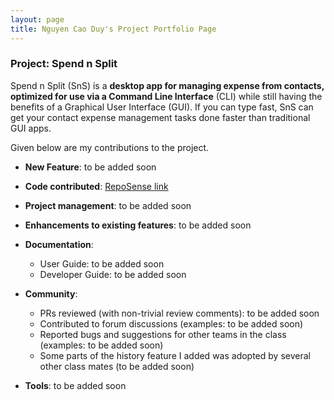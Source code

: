 ```yaml
---
layout: page
title: Nguyen Cao Duy's Project Portfolio Page
---
```


### Project: Spend n Split

Spend n Split (SnS) is a **desktop app for managing expense from contacts, optimized for use via a Command Line Interface** (CLI) while still having the benefits of a Graphical User Interface (GUI). If you can type fast, SnS can get your contact expense management tasks done faster than traditional GUI apps.

Given below are my contributions to the project.

* **New Feature**: to be added soon

* **Code contributed**: [RepoSense link](https://nus-cs2103-ay2324s1.github.io/tp-dashboard/?search=ncduy0303&breakdown=false&sort=groupTitle%20dsc&sortWithin=title&since=2023-09-22&timeframe=commit&mergegroup=&groupSelect=groupByRepos)

* **Project management**: to be added soon

* **Enhancements to existing features**: to be added soon

* **Documentation**:
    * User Guide: to be added soon
    * Developer Guide: to be added soon

* **Community**:
    * PRs reviewed (with non-trivial review comments): to be added soon
    * Contributed to forum discussions (examples: to be added soon)
    * Reported bugs and suggestions for other teams in the class (examples: to be added soon)
    * Some parts of the history feature I added was adopted by several other class mates (to be added soon)

* **Tools**: to be added soon
